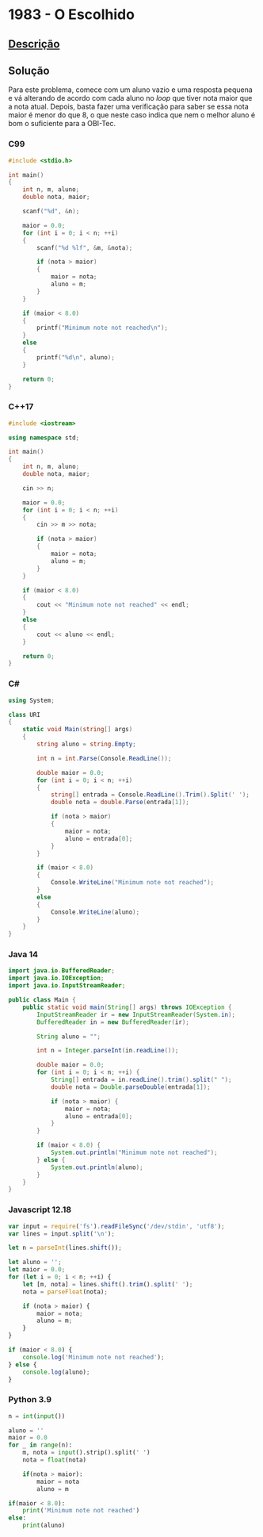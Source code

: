 # 1983 - O Escolhido

## [Descrição](https://www.beecrowd.com.br/judge/pt/problems/view/1983)

## Solução

Para este problema, comece com um aluno vazio e uma resposta pequena e vá alterando de acordo com cada aluno no _loop_ que tiver nota maior que a nota atual. Depois, basta fazer uma verificação para saber se essa nota maior é menor do que 8, o que neste caso indica que nem o melhor aluno é bom o suficiente para a OBI-Tec.

### C99

```c
#include <stdio.h>

int main()
{
    int n, m, aluno;
    double nota, maior;

    scanf("%d", &n);

    maior = 0.0;
    for (int i = 0; i < n; ++i)
    {
        scanf("%d %lf", &m, &nota);

        if (nota > maior)
        {
            maior = nota;
            aluno = m;
        }
    }

    if (maior < 8.0)
    {
        printf("Minimum note not reached\n");
    }
    else
    {
        printf("%d\n", aluno);
    }

    return 0;
}
```

### C++17

```cpp
#include <iostream>

using namespace std;

int main()
{
    int n, m, aluno;
    double nota, maior;

    cin >> n;

    maior = 0.0;
    for (int i = 0; i < n; ++i)
    {
        cin >> m >> nota;

        if (nota > maior)
        {
            maior = nota;
            aluno = m;
        }
    }

    if (maior < 8.0)
    {
        cout << "Minimum note not reached" << endl;
    }
    else
    {
        cout << aluno << endl;
    }

    return 0;
}
```

### C#

```cs
using System;

class URI
{
    static void Main(string[] args)
    {
        string aluno = string.Empty;

        int n = int.Parse(Console.ReadLine());

        double maior = 0.0;
        for (int i = 0; i < n; ++i)
        {
            string[] entrada = Console.ReadLine().Trim().Split(' ');
            double nota = double.Parse(entrada[1]);

            if (nota > maior)
            {
                maior = nota;
                aluno = entrada[0];
            }
        }

        if (maior < 8.0)
        {
            Console.WriteLine("Minimum note not reached");
        }
        else
        {
            Console.WriteLine(aluno);
        }
    }
}
```

### Java 14

```java
import java.io.BufferedReader;
import java.io.IOException;
import java.io.InputStreamReader;

public class Main {
    public static void main(String[] args) throws IOException {
        InputStreamReader ir = new InputStreamReader(System.in);
        BufferedReader in = new BufferedReader(ir);

        String aluno = "";

        int n = Integer.parseInt(in.readLine());

        double maior = 0.0;
        for (int i = 0; i < n; ++i) {
            String[] entrada = in.readLine().trim().split(" ");
            double nota = Double.parseDouble(entrada[1]);

            if (nota > maior) {
                maior = nota;
                aluno = entrada[0];
            }
        }

        if (maior < 8.0) {
            System.out.println("Minimum note not reached");
        } else {
            System.out.println(aluno);
        }
    }
}
```

### Javascript 12.18

```js
var input = require('fs').readFileSync('/dev/stdin', 'utf8');
var lines = input.split('\n');

let n = parseInt(lines.shift());

let aluno = '';
let maior = 0.0;
for (let i = 0; i < n; ++i) {
    let [m, nota] = lines.shift().trim().split(' ');
    nota = parseFloat(nota);

    if (nota > maior) {
        maior = nota;
        aluno = m;
    }
}

if (maior < 8.0) {
    console.log('Minimum note not reached');
} else {
    console.log(aluno);
}
```

### Python 3.9

```py
n = int(input())

aluno = ''
maior = 0.0
for _ in range(n):
    m, nota = input().strip().split(' ')
    nota = float(nota)

    if(nota > maior):
        maior = nota
        aluno = m

if(maior < 8.0):
    print('Minimum note not reached')
else:
    print(aluno)
```